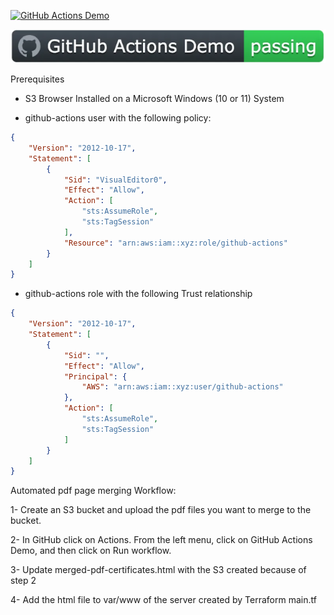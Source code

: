 [![GitHub Actions Demo](https://github.com/mojumah/pdftk-environment/actions/workflows/pdftk-environment.yml/badge.svg)](https://github.com/mojumah/pdftk-environment/actions/workflows/pdftk-environment.yml)

![PDF Tool Kit](https://github.com/mojumah/pdftk-environment/blob/main/badge.png)

Prerequisites 

- S3 Browser Installed on a Microsoft Windows (10 or 11) System 

- github-actions user with the following policy:

```json
{
    "Version": "2012-10-17",
    "Statement": [
        {
            "Sid": "VisualEditor0",
            "Effect": "Allow",
            "Action": [
                "sts:AssumeRole",
                "sts:TagSession"
            ],
            "Resource": "arn:aws:iam::xyz:role/github-actions"
        }
    ]
}
```

- github-actions role with the following Trust relationship

```json
{
    "Version": "2012-10-17",   
    "Statement": [
        {
            "Sid": "",
            "Effect": "Allow",
            "Principal": {
                "AWS": "arn:aws:iam::xyz:user/github-actions"
            },
            "Action": [
                "sts:AssumeRole",
                "sts:TagSession"
            ]
        }
    ]
}
```

Automated pdf page merging Workflow:

1- Create an S3 bucket and upload the pdf files you want to merge to the bucket. 

2- In GitHub click on Actions. From the left menu, click on GitHub Actions Demo, and then click on Run workflow.

3- Update merged-pdf-certificates.html with the S3 created because of step 2

4- Add the html file to var/www of the server created by Terraform main.tf
